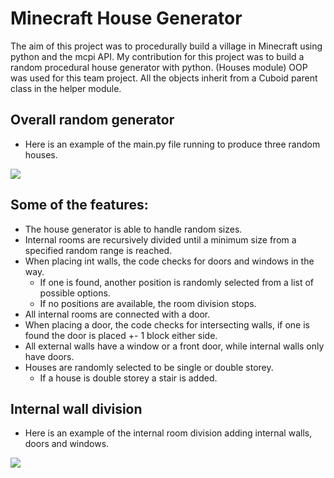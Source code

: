 # Minecraft House Generator
The aim of this project was to procedurally build a village in Minecraft using python and the mcpi API.
My contribution for this project was to build a random procedural house generator with python. (Houses module)
OOP was used for this team project. All the objects inherit from a Cuboid parent class in the helper module.

## Overall random generator
- Here is an example of the main.py file running to produce three random houses.

![](random_build.gif)


## Some of the features:
- The house generator is able to handle random sizes.
- Internal rooms are recursively divided until a minimum size from a specified random range is reached.
- When placing int walls, the code checks for doors and windows in the way. 
    - If one is found, another position is randomly selected from a list of possible options. 
    - If no positions are available, the room division stops. 
- All internal rooms are connected with a door. 
- When placing a door, the code checks for intersecting walls, if one is found the door is placed +- 1 block either side.
- All external walls have a window or a front door, while internal walls only have doors.
- Houses are randomly selected to be single or double storey. 
    - If a house is double storey a stair is added.

## Internal wall division
- Here is an example of the internal room division adding internal walls, doors and windows.

![](internal_divisions.gif)
